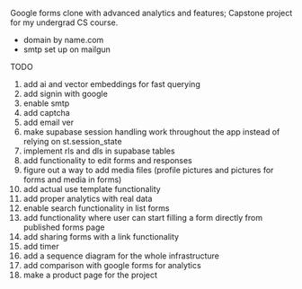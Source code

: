 Google forms clone with advanced analytics and features; Capstone project for my undergrad CS course.

- domain by name.com
- smtp set up on mailgun  

TODO
1) add ai and vector embeddings for fast querying 
2) add signin with google
3) enable smtp
4) add captcha
5) add email ver
6) make supabase session handling work throughout the app instead of relying on st.session_state
8) implement rls and dls in supabase tables
9) add functionality to edit forms and responses
10) figure out a way to add media files (profile pictures and pictures for forms and media in forms)
11) add actual use template functionality
12) add proper analytics with real data
13) enable search functionality in list forms
14) add functionality where user can start filling a form directly from published forms page
15) add sharing forms with a link functionality
16) add timer
17) add a sequence diagram for the whole infrastructure
18) add comparison with google forms for analytics
19) make a product page for the project
